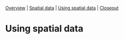 [Overview](./00_overview.md) |
[Spatial data](./01_spatialdata.md) |
[Using spatial data](./02_usingspatialdata.md) |
[Closeout](./05_closeout.md)

# Using spatial data


